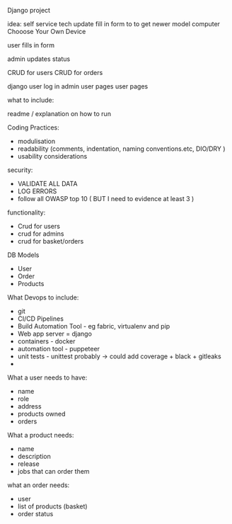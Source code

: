 Django project

idea: self service tech update
fill in form to to get newer model computer
Chooose Your Own Device

user fills in form

admin updates status

CRUD for users
CRUD for orders

django user log in 
admin user pages
user pages




what to include:

readme / explanation on how to run

Coding Practices:
 - modulisation
 - readability (comments, indentation, naming conventions.etc, DIO/DRY )
 - usability considerations

security:
 - VALIDATE ALL DATA
 - LOG ERRORS
 - follow all OWASP top 10 ( BUT I need to evidence at least 3 ) 

functionality:
 - Crud for users
 - crud for admins
 - crud for basket/orders

DB Models
 - User
 - Order
 - Products



What Devops to include:
 - git
 - CI/CD Pipelines
 - Build Automation Tool  - eg fabric, virtualenv and pip
 - Web app server = django
 - containers - docker 
 - automation tool - puppeteer
 - unit tests - unittest probably -> could add coverage + black + gitleaks
 - 


What a user needs to have:
 - name
 - role
 - address
 - products owned
 - orders


What a product needs:
 - name
 - description
 - release
 - jobs that can order them

what an order needs:
 - user
 - list of products (basket)
 - order status
